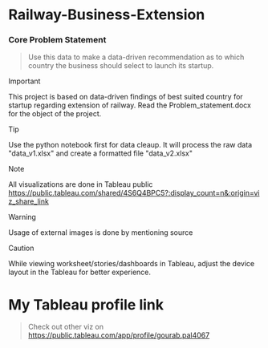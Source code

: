 # Railway-Business-Extension

### Core Problem Statement
>Use this data to make a data-driven recommendation as to which country the business should select to launch its startup.

> [!IMPORTANT]
>This project is based on data-driven findings of best suited country for startup regarding extension of railway. Read the Problem_statement.docx for the object of the project.


> [!TIP]
> Use the python notebook first for data cleaup. It will process the raw data "data_v1.xlsx" and create a formatted file "data_v2.xlsx"


> [!NOTE]
> All visualizations are done in Tableau public https://public.tableau.com/shared/4S6Q4BPC5?:display_count=n&:origin=viz_share_link

> [!WARNING]
> Usage of external images is done by mentioning source

> [!CAUTION]
> While viewing worksheet/stories/dashboards in Tableau, adjust the device layout in the Tableau for better experience.


# My Tableau profile link
> Check out other viz on https://public.tableau.com/app/profile/gourab.pal4067
